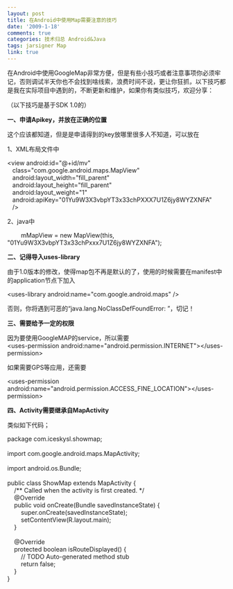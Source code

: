 ```yaml
---
layout: post
title: 在Android中使用Map需要注意的技巧
date: '2009-1-18'
comments: true
categories: 技术归总 Android&Java
tags: jarsigner Map
link: true
---
```

<p>在Android中使用GoogleMap非常方便，但是有些小技巧或者注意事项你必须牢记，否则调试半天你也不会找到啥线索，浪费时间不说，更让你狂抓，以下技巧都是我在实际项目中遇到的，不断更新和维护，如果你有类似技巧，欢迎分享：</p>
<p>（以下技巧是基于SDK 1.0的）</p>
<p><strong>一、申请Apikey，并放在正确的位置</strong></p>
<p>这个应该都知道，但是是申请得到的key放哪里很多人不知道，可以放在</p>
<p>1、XML布局文件中</p>
<p>&lt;view android:id=&quot;@+id/mv&quot;<br />
&nbsp;&nbsp; class=&quot;com.google.android.maps.MapView&quot;<br />
&nbsp;&nbsp; android:layout_width=&quot;fill_parent&quot;<br />
&nbsp;&nbsp; android:layout_height=&quot;fill_parent&quot;<br />
&nbsp;&nbsp; android:layout_weight=&quot;1&quot; <br />
&nbsp;&nbsp; android:apiKey=&quot;01Yu9W3X3vbpYT3x33chPXXX7U1Z6jy8WYZXNFA&quot; <br />
&nbsp;&nbsp; /&gt;</p>
<p>2、java中</p>
<p>&nbsp;&nbsp;&nbsp;&nbsp;&nbsp;&nbsp;&nbsp; mMapView = new MapView(this, &quot;01Yu9W3X3vbpYT3x33chPxxx7U1Z6jy8WYZXNFA&quot;);</p>
<p><strong>二、记得导入<span class="postbody">uses-library </span></strong></p>
<p><span class="postbody"> 由于1.0版本的修改，使得map包不再是默认的了，使用的时候需要在manifest中的application节点下加入</span></p>
<p><span class="postbody">&lt;uses-library android:name=&quot;com.google.android.maps&quot; /&gt; <br />
</span></p>
<p><span class="postbody">否则，你将遇到可恶的&ldquo;</span><span class="postbody">java.lang.NoClassDefFoundError: </span><span class="postbody">&rdquo;，切记！</span></p>
<p><strong><span class="postbody">三、需要给予一定的权限</span></strong></p>
<p><span class="postbody">因为要使用GoogleMAP的service，所以需要<br />
&lt;uses-permission android:name=&quot;android.permission.INTERNET&quot;&gt;&lt;/uses-permission&gt;</span></p>
<p><span class="postbody">如果需要GPS等应用，还需要</span></p>
<p><span class="postbody">&lt;uses-permission android:name=&quot;android.permission.ACCESS_FINE_LOCATION&quot;&gt;&lt;/uses-permission&gt;</span></p>
<p><strong><span class="postbody">四、Activity需要继承自MapActivity</span></strong></p>
<p><span class="postbody">类似如下代码；</span></p>
<p><span class="postbody">package com.iceskysl.showmap;<br />
<br />
import com.google.android.maps.MapActivity;<br />
<br />
import android.os.Bundle;<br />
<br />
public class ShowMap extends MapActivity {<br />
&nbsp;&nbsp;&nbsp; /** Called when the activity is first created. */<br />
&nbsp;&nbsp;&nbsp; @Override<br />
&nbsp;&nbsp;&nbsp; public void onCreate(Bundle savedInstanceState) {<br />
&nbsp;&nbsp;&nbsp;&nbsp;&nbsp;&nbsp;&nbsp; super.onCreate(savedInstanceState);<br />
&nbsp;&nbsp;&nbsp;&nbsp;&nbsp;&nbsp;&nbsp; setContentView(R.layout.main);<br />
&nbsp;&nbsp;&nbsp; }<br />
<br />
&nbsp;&nbsp;&nbsp; @Override<br />
&nbsp;&nbsp;&nbsp; protected boolean isRouteDisplayed() {<br />
&nbsp;&nbsp;&nbsp; &nbsp;&nbsp;&nbsp; // TODO Auto-generated method stub<br />
&nbsp;&nbsp;&nbsp; &nbsp;&nbsp;&nbsp; return false;<br />
&nbsp;&nbsp;&nbsp; }<br />
}<br />
</span></p>
